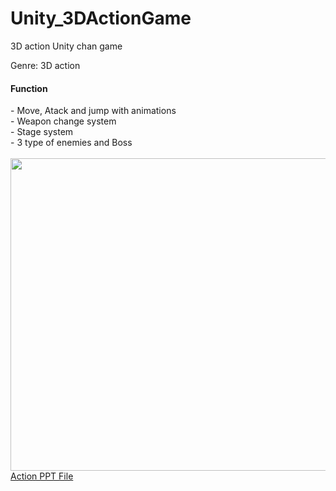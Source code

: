 # Unity_3DActionGame
3D action Unity chan game<br>

Genre: 3D action<br>

<h4>Function</h4>
- Move, Atack and jump with animations<br>
- Weapon change system<br>
- Stage system<br>
- 3 type of enemies and Boss<br><br>

<img src="https://github.com/TeddyUm/Unity_Makit_ClickerPendemic_Repo/blob/master/1676531402416.jpg" width="800" height="500">
<a href="https://docs.google.com/presentation/d/18j9Gx9YLHrqaeKkUlZnkfF3Z_pHmEcWo/edit#slide=id.p1">Action PPT File</a>
